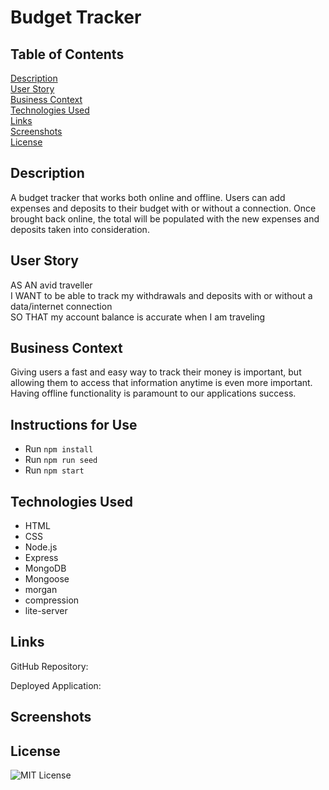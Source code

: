 # Budget Tracker

## Table of Contents

[Description](#description)  
[User Story](#user-story)  
[Business Context](#business-context)  
[Technologies Used](#technologies-used)  
[Links](#links)  
[Screenshots](#screenshots)  
[License](#license)

## Description

A budget tracker that works both online and offline. Users can add expenses and deposits to their budget with or without a connection. Once brought back online, the total will be populated with the new expenses and deposits taken into consideration.

## User Story

AS AN avid traveller  
I WANT to be able to track my withdrawals and deposits with or without a data/internet connection  
SO THAT my account balance is accurate when I am traveling

## Business Context

Giving users a fast and easy way to track their money is important, but allowing them to access that information anytime is even more important. Having offline functionality is paramount to our applications success.

## Instructions for Use

- Run `npm install`
- Run `npm run seed`
- Run `npm start`

## Technologies Used

- HTML
- CSS
- Node.js
- Express
- MongoDB
- Mongoose
- morgan
- compression
- lite-server

## Links

GitHub Repository:

Deployed Application:

## Screenshots

## License

![MIT License](https://img.shields.io/badge/License-MIT-green)
